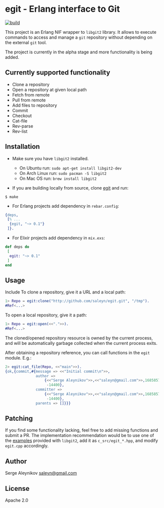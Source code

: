 # egit - Erlang interface to Git

[![build](https://github.com/saleyn/egit/actions/workflows/erlang.yml/badge.svg)](https://github.com/saleyn/egit/actions/workflows/erlang.yml)

This project is an Erlang NIF wrapper to `libgit2` library. It allows to
execute commands to access and manage a `git` repository without depending
on the external `git` tool.

The project is currently in the alpha stage and more functionality is being
added.

## Currently supported functionality

- Clone a repository
- Open a repository at given local path
- Fetch from remote
- Pull from remote
- Add files to repository
- Commit
- Checkout
- Cat-file
- Rev-parse
- Rev-list

## Installation

- Make sure you have `libgit2` installed.
    - On Ubuntu run: `sudo apt-get install libgit2-dev`
    - On Arch Linux run: `sudo pacman -S libgit2`
    - On Mac OS run: `brew install libgit2`

- If you are building locally from source, clone [egit](https://github.com/saleyn/egit)
and run:
```shell
$ make
```

- For Erlang projects add dependency in `rebar.config`:
```erlang
{deps,
 [% ...
  {egit, "~> 0.1"}
 ]}.
```

- For Elixir projects add dependency in `mix.exs`:
```elixir
def deps do
 [
  egit: "~> 0.1"
 ]
end
```

## Usage

Include
To clone a repository, give it a URL and a local path:
```erlang
1> Repo = egit:clone("http://github.com/saleyn/egit.git", "/tmp").
#Ref<...>
```

To open a local repository, give it a path:
```erlang
1> Repo = egit:open(<<".">>).
#Ref<...>
```

The cloned/opened repository resource is owned by the current process,
and will be automatically garbage collected when the current process
exits.

After obtaining a repository reference, you can call functions in the
`egit` module. E.g.:

```erlang
2> egit:cat_file(Repo, <<"main">>).
{ok,{commit,#{message => <<"Initial commit\n">>,
              author =>
                  {<<"Serge Aleynikov">>,<<"saleyn@gmail.com">>,1685857770,
                   -14400},
              committer =>
                  {<<"Serge Aleynikov">>,<<"saleyn@gmail.com">>,1685857770,
                   -14400},
              parents => []}}}
```

## Patching

If you find some functionality lacking, feel free to add missing functions
and submit a PR.  The implementation recommendation would be to use one of
the [examples](https://github.com/libgit2/libgit2/tree/main/examples)
provided with `libgit2`, add it as `c_src/egit_*.hpp`, and modify `egit.cpp`
accordingly.

## Author

Serge Aleynikov <saleyn@gmail.com>


## License

Apache 2.0
